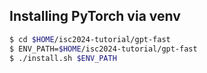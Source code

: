## Installing PyTorch via venv
```sh
$ cd $HOME/isc2024-tutorial/gpt-fast
$ ENV_PATH=$HOME/isc2024-tutorial/gpt-fast
$ ./install.sh $ENV_PATH
```